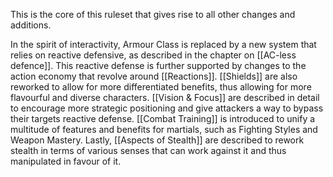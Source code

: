 This is the core of this ruleset that gives rise to all other changes and additions.

In the spirit of interactivity, Armour Class is replaced by a new system that relies on reactive defensive, as described in the chapter on [[AC-less defence]]. This reactive defense is further supported by changes to the action economy that revolve around [[Reactions]]. [[Shields]] are also reworked to allow for more differentiated benefits, thus allowing for more flavourful and diverse characters. [[Vision & Focus]] are described in detail to encourage more strategic positioning and give attackers a way to bypass their targets reactive defense. [[Combat Training]] is introduced to unify a multitude of features and benefits for martials, such as Fighting Styles and Weapon Mastery. Lastly, [[Aspects of Stealth]] are described to rework stealth in terms of various senses that can work against it and thus manipulated in favour of it.